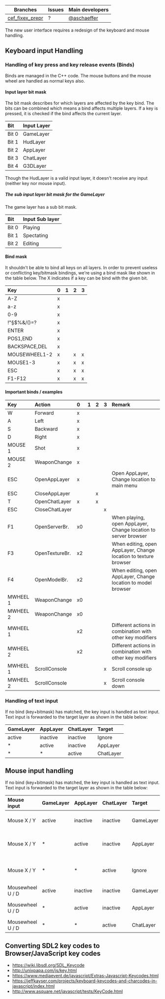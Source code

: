 Branches | Issues | Main developers
-------- | ------ | ---
[cef_fixex_prepr](/inexorgame/code/tree/cef_fixex_prepr) | ? | [@aschaeffer](/aschaeffer)

The new user interface requires a redesign of the keyboard and mouse handling.

## Keyboard input Handling

### Handling of key press and key release events (Binds)

Binds are managed in the C++ code. The mouse buttons and the mouse wheel are handled as normal keys also.

#### Input layer bit mask

The bit mask describes for which layers are affected by the key bind. The bits can be combined which means a bind affects multiple layers. If a key is pressed, it is checked if the bind affects the current layer.

| Bit           | Input Layer   |
|:------------- |:------------- |
| Bit 0         | GameLayer     |
| Bit 1         | HudLayer      |
| Bit 2         | AppLayer      |
| Bit 3         | ChatLayer     |
| Bit 4         | G3DLayer      |

Though the HudLayer is a valid input layer, it doesn't receive any input (neither key nor mouse input).

##### The sub input layer bit mask for the GameLayer

The game layer has a sub bit mask.

| Bit           | Input Sub layer     |
|:------------- |:------------------- |
| Bit 0         | Playing             |
| Bit 1         | Spectating          |
| Bit 2         | Editing             |

#### Bind mask

It shouldn't be able to bind all keys on all layers. In order to prevent useless or conflicting key/bitmask bindings, we're using a bind mask like shown in the table below. The X indicates if a key can be bind with the given bit.

| Key           | 0  | 1  | 2  | 3  |
|:------------- |:-- |:-- |:-- |:-- |
| A-Z           | x  |    |    |    |
| a-z           | x  |    |    |    |
| 0-9           | x  |    |    |    |
| !"§$%&/()=?   | x  |    |    |    |
| ENTER         | x  |    |    |    |
| POS1,END      | x  |    |    |    |
| BACKSPACE,DEL | x  |    |    |    |
| MOUSEWHEEL1-2 | x  |    | x  | x  |
| MOUSE1-3      | x  |    | x  | x  |
| ESC           | x  |    | x  | x  |
| F1-F12        | x  |    | x  | x  |

#### Important binds / examples

| Key      | Action         | 0  | 1  | 2  | 3  | Remark                                                    |
|:-------- |:-------------- |:-- |:-- |:-- |:-- |:--------------------------------------------------------- |
| W        | Forward        | x  |    |    |    |                                                           |
| A        | Left           | x  |    |    |    |                                                           |
| S        | Backward       | x  |    |    |    |                                                           |
| D        | Right          | x  |    |    |    |                                                           |
| MOUSE 1  | Shot           | x  |    |    |    |                                                           |
| MOUSE 2  | WeaponChange   | x  |    |    |    |                                                           |
| ESC      | OpenAppLayer   | x  |    |    |    | Open AppLayer, Change location to main menu               |
| ESC      | CloseAppLayer  |    |    | x  |    |                                                           |
| T        | OpenChatLayer  | x  |    | x  |    |                                                           |
| ESC      | CloseChatLayer |    |    |    | x  |                                                           |
| F1       | OpenServerBr.  | x0 |    |    |    | When playing, open AppLayer, Change location to server browser  |
| F3       | OpenTextureBr. | x2 |    |    |    | When editing, open AppLayer, Change location to texture browser |
| F4       | OpenModelBr.   | x2 |    |    |    | When editing, open AppLayer, Change location to model browser   |
| MWHEEL 1 | WeaponChange   | x0 |    |    |    |                                                           |
| MWHEEL 2 | WeaponChange   | x0 |    |    |    |                                                           |
| MWHEEL 1 |                | x2 |    |    |    | Different actions in combination with other key modifiers |
| MWHEEL 2 |                | x2 |    |    |    | Different actions in combination with other key modifiers |
| MWHEEL 1 | ScrollConsole  |    |    |    | x  | Scroll console up                                         |
| MWHEEL 2 | ScrollConsole  |    |    |    | x  | Scroll console down                                       |


### Handling of text input

If no bind (key+bitmask) has matched, the key input is handled as text input. Text input is forwarded to the target layer as shown in the table below:

| GameLayer | AppLayer | ChatLayer | Target        |
|:--------- |:-------- |:--------- |:------------- |
| active    | inactive | inactive  | Ignore        |
| *         | active   | inactive  | AppLayer      |
| *         | *        | active    | ChatLayer     |

## Mouse input handling

If no bind (key+bitmask) has matched, the key input is handled as text input. Text input is forwarded to the target layer as shown in the table below:

| Mouse input      | GameLayer | AppLayer | ChatLayer | Target        | Remarks                  |
|:---------------- |:--------- |:-------- |:--------- |:------------- |:------------------------ |
| Mouse X / Y      | active    | inactive | inactive  | GameLayer     | Rotates the player       |
| Mouse X / Y      | *         | active   | inactive  | AppLayer      | Move the mouse in the UI |
| Mouse X / Y      | *         | *        | active    | Ignore        | No mouse input in chat   |
| Mousewheel U / D | active    | inactive | inactive  | GameLayer     | Binds                    |
| Mousewheel U / D | *         | active   | inactive  | AppLayer      | Mouse wheel in the UI    |
| Mousewheel U / D | *         | *        | active    | ChatLayer     | Binds                    |

## Converting SDL2 key codes to Browser/JavaScript key codes

* https://wiki.libsdl.org/SDL_Keycode
* http://unixpapa.com/js/key.html
* https://www.mediaevent.de/javascript/Extras-Javascript-Keycodes.html
* https://jeffkayser.com/projects/keyboard-keycodes-and-charcodes-in-javascript/index.html
* http://www.asquare.net/javascript/tests/KeyCode.html
